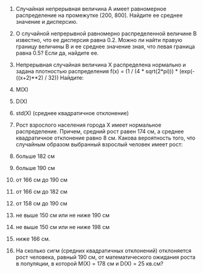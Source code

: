 1. Случайная непрерывная величина A
имеет равномерное распределение на промежутке (200, 800].
Найдите ее среднее значение и дисперсию.

2. О случайной непрерывной равномерно распределенной величине B известно,
что ее дисперсия равна 0.2.
Можно ли найти правую границу величины B и ее среднее значение зная,
что левая граница равна 0.5?
Если да, найдите ее.

3. Непрерывная случайная величина X распределена нормально и
задана плотностью распределения
f(x) = (1 / (4 * sqrt(2*pi))) * (exp(-((x+2)**2) / 32))
Найдите:
  1. M(X)
  2. D(X)
  3. std(X) (среднее квадратичное отклонение)

4. Рост взрослого населения города X имеет нормальное распределение.
Причем, средний рост равен 174 см,
а среднее квадратичное отклонение равно 8 см.
Какова вероятность того,
что случайным образом выбранный взрослый человек имеет рост:
  1. больше 182 см
  2. больше 190 см
  3. от 166 см до 190 см
  4. от 166 см до 182 см
  5. от 158 см до 190 см
  6. не выше 150 см или не ниже 190 см
  7. не выше 150 см или не ниже 198 см
  8. ниже 166 см.

5. На сколько сигм (средних квадратичных отклонений)
отклоняется рост человека, равный 190 см,
от математического ожидания роста в популяции,
в которой M(X) = 178 см и D(X) = 25 кв.см?

